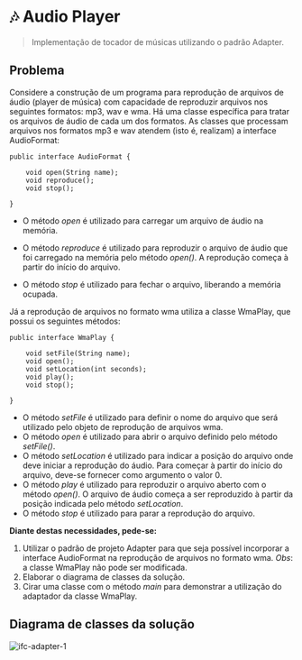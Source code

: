 # :notes: Audio Player

> Implementação de tocador de músicas utilizando o padrão Adapter.

## Problema 
Considere a construção de um programa para reprodução de arquivos de áudio
(player de música) com capacidade de reproduzir arquivos nos seguintes formatos:
mp3, wav e wma. Há uma classe específica para tratar os arquivos de áudio de cada
um dos formatos. As classes que processam arquivos nos formatos mp3 e
wav atendem (isto é, realizam) a interface AudioFormat:

```
public interface AudioFormat {

    void open(String name);
    void reproduce();
    void stop();

}
```

- O método *open* é utilizado para carregar um arquivo de áudio na memória.

- O método *reproduce* é utilizado para reproduzir o arquivo de áudio que foi carregado na memória pelo método *open()*.
A reprodução começa à partir do início do arquivo.

- O método *stop* é utilizado para fechar o arquivo, liberando a memória ocupada.

Já a reprodução de arquivos no formato wma utiliza a classe WmaPlay, que possui os seguintes métodos:

```
public interface WmaPlay {

    void setFile(String name);
    void open();
    void setLocation(int seconds);
    void play();
    void stop();

}
```

- O método *setFile* é utilizado para definir o nome do arquivo que será utilizado pelo objeto de reprodução de arquivos wma.
- O método *open* é utilizado para abrir o arquivo definido pelo método *setFile()*.
- O método *setLocation* é utilizado para indicar a posição do arquivo onde deve iniciar a reprodução do áudio. Para começar
à partir do início do arquivo, deve-se fornecer como argumento o valor 0.
- O método *play* é utilizado para reproduzir o arquivo aberto com o método *open()*. O arquivo de áudio começa a ser reproduzido
à partir da posição indicada pelo método *setLocation*.
- O método *stop* é utilizado para parar a reprodução do arquivo.

**Diante destas necessidades, pede-se:**

1. Utilizar o padrão de projeto Adapter para que seja possível incorporar a interface AudioFormat na reprodução de arquivos
no formato wma. *Obs*: a classe WmaPlay não pode ser modificada.
2. Elaborar o diagrama de classes da solução.
3. Cirar uma classe com o método *main* para demonstrar a utilização do adaptador da classe WmaPlay.


## Diagrama de classes da solução
![ifc-adapter-1](https://user-images.githubusercontent.com/50798315/142958526-8303c036-d6cc-4344-ba6c-3c9222006796.png)
